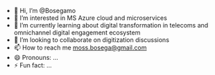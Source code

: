 - 👋 Hi, I’m @Bosegamo
- 👀 I’m interested in MS Azure cloud and microservices
- 🌱 I’m currently learning about digital transformation in telecoms and omnichannel digital engagement ecosystem 
- 💞️ I’m looking to collaborate on digitization discussions
- 📫 How to reach me moss.bosega@gmail.com 
- 😄 Pronouns: ...
- ⚡ Fun fact: ...

<!---
Bosegamo/Bosegamo is a ✨ special ✨ repository because its `README.md` (this file) appears on your GitHub profile.
You can click the Preview link to take a look at your changes.
--->
